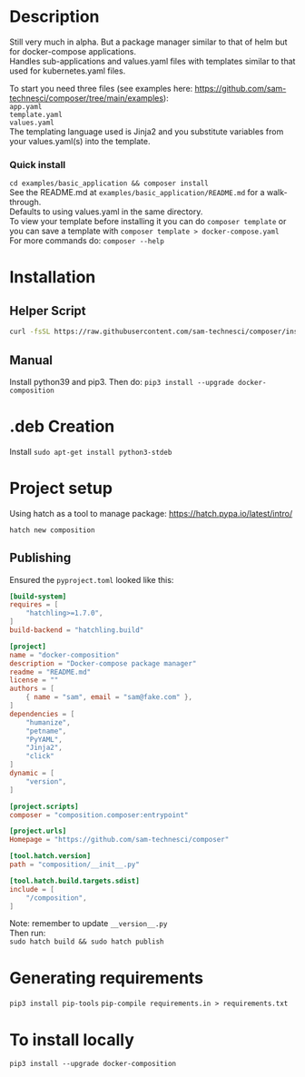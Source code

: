 # Description
Still very much in alpha. But a package manager similar to that of helm but for docker-compose applications. <br/>
Handles sub-applications and values.yaml files with templates similar to that used for kubernetes.yaml files. <br/>

To start you need three files (see examples here: https://github.com/sam-technesci/composer/tree/main/examples): <br/>
`app.yaml` <br/>
`template.yaml` <br/>
`values.yaml` <br/>
The templating language used is Jinja2 and you substitute variables from your values.yaml(s) into the template. <br/>
### Quick install
`cd examples/basic_application && composer install` <br/>
See the README.md at `examples/basic_application/README.md` for a walk-through. <br/>
Defaults to using values.yaml in the same directory. <br/>
To view your template before installing it you can do `composer template` or you can save a template with `composer template > docker-compose.yaml` <br/>
For more commands do: `composer --help`
# Installation
## Helper Script
```bash
curl -fsSL https://raw.githubusercontent.com/sam-technesci/composer/installation-helper/install.sh -o get-composer.sh && sudo sh get-composer.sh
```
## Manual 
Install python39 and pip3.
Then do:
`pip3 install --upgrade docker-composition`

# .deb Creation
Install
`sudo apt-get install python3-stdeb`


# Project setup 
Using hatch as a tool to manage package:
https://hatch.pypa.io/latest/intro/

`hatch new composition`

## Publishing

Ensured the `pyproject.toml` looked like this:
```toml
[build-system]
requires = [
    "hatchling>=1.7.0",
]
build-backend = "hatchling.build"

[project]
name = "docker-composition"
description = "Docker-compose package manager"
readme = "README.md"
license = ""
authors = [
    { name = "sam", email = "sam@fake.com" },
]
dependencies = [
    "humanize",
    "petname",
    "PyYAML",
    "Jinja2",
    "click"
]
dynamic = [
    "version",
]

[project.scripts]
composer = "composition.composer:entrypoint"

[project.urls]
Homepage = "https://github.com/sam-technesci/composer"

[tool.hatch.version]
path = "composition/__init__.py"

[tool.hatch.build.targets.sdist]
include = [
    "/composition",
]
```

Note: remember to update `__version__.py` <br/>
Then run: <br/>
`sudo hatch build && sudo hatch publish`

# Generating requirements
`pip3 install pip-tools`
`pip-compile requirements.in > requirements.txt`

# To install locally
`pip3 install --upgrade docker-composition`